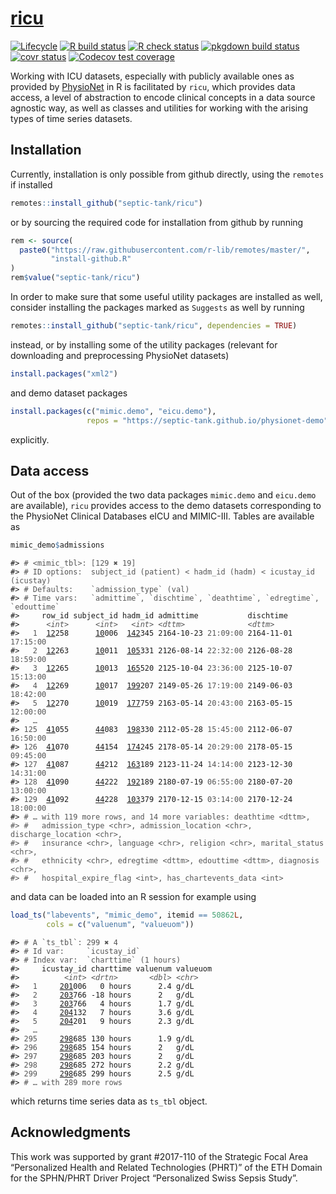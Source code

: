 
<!-- README.md is generated from README.Rmd. Please edit that file -->

# [ricu](https://septic-tank.github.io/ricu/)

<!-- badges: start -->

[![Lifecycle](https://img.shields.io/badge/lifecycle-stable-brightgreen.svg)](https://lifecycle.r-lib.org/articles/stages.html#stable)
[![R build
status](https://github.com/septic-tank/ricu/workflows/build/badge.svg)](https://github.com/septic-tank/ricu/actions?query=workflow%3Abuild)
[![R check
status](https://github.com/septic-tank/ricu/workflows/check/badge.svg)](https://github.com/septic-tank/ricu/actions?query=workflow%3Acheck)
[![pkgdown build
status](https://github.com/septic-tank/ricu/workflows/pkgdown/badge.svg)](https://github.com/septic-tank/ricu/actions?query=workflow%3Apkgdown)
[![covr
status](https://github.com/septic-tank/ricu/workflows/coverage/badge.svg)](https://github.com/septic-tank/ricu/actions?query=workflow%3Acoverage)
[![Codecov test
coverage](https://codecov.io/gh/septic-tank/ricu/branch/master/graph/badge.svg?token=HvOM3yosW3)](https://codecov.io/gh/septic-tank/ricu)
<!-- badges: end -->

Working with ICU datasets, especially with publicly available ones as
provided by [PhysioNet](https://physionet.org) in R is facilitated by
`ricu`, which provides data access, a level of abstraction to encode
clinical concepts in a data source agnostic way, as well as classes and
utilities for working with the arising types of time series datasets.

## Installation

Currently, installation is only possible from github directly, using the
`remotes` if installed

``` r
remotes::install_github("septic-tank/ricu")
```

or by sourcing the required code for installation from github by running

``` r
rem <- source(
  paste0("https://raw.githubusercontent.com/r-lib/remotes/master/",
         "install-github.R"
)
rem$value("septic-tank/ricu")
```

In order to make sure that some useful utility packages are installed as
well, consider installing the packages marked as `Suggests` as well by
running

``` r
remotes::install_github("septic-tank/ricu", dependencies = TRUE)
```

instead, or by installing some of the utility packages (relevant for
downloading and preprocessing PhysioNet datasets)

``` r
install.packages("xml2")
```

and demo dataset packages

``` r
install.packages(c("mimic.demo", "eicu.demo"),
                 repos = "https://septic-tank.github.io/physionet-demo")
```

explicitly.

## Data access

Out of the box (provided the two data packages `mimic.demo` and
`eicu.demo` are available), `ricu` provides access to the demo datasets
corresponding to the PhysioNet Clinical Databases eICU and MIMIC-III.
Tables are available as

``` r
mimic_demo$admissions
```

<PRE class="fansi fansi-output"><CODE>#&gt; <span style='color: #555555;'># &lt;mimic_tbl&gt;: [129 ✖ 19]</span><span>
#&gt; </span><span style='color: #555555;'># ID options:  subject_id (patient) &lt; hadm_id (hadm) &lt; icustay_id (icustay)</span><span>
#&gt; </span><span style='color: #555555;'># Defaults:    `admission_type` (val)</span><span>
#&gt; </span><span style='color: #555555;'># Time vars:   `admittime`, `dischtime`, `deathtime`, `edregtime`, `edouttime`</span><span>
#&gt;     row_id subject_id hadm_id admittime           dischtime
#&gt;      </span><span style='color: #555555;font-style: italic;'>&lt;int&gt;</span><span>      </span><span style='color: #555555;font-style: italic;'>&lt;int&gt;</span><span>   </span><span style='color: #555555;font-style: italic;'>&lt;int&gt;</span><span> </span><span style='color: #555555;font-style: italic;'>&lt;dttm&gt;</span><span>              </span><span style='color: #555555;font-style: italic;'>&lt;dttm&gt;</span><span>
#&gt;   </span><span style='color: #555555;'>1</span><span>  </span><span style='text-decoration: underline;'>12</span><span>258      </span><span style='text-decoration: underline;'>10</span><span>006  </span><span style='text-decoration: underline;'>142</span><span>345 2164-10-23 </span><span style='color: #555555;'>21:09:00</span><span> 2164-11-01 </span><span style='color: #555555;'>17:15:00</span><span>
#&gt;   </span><span style='color: #555555;'>2</span><span>  </span><span style='text-decoration: underline;'>12</span><span>263      </span><span style='text-decoration: underline;'>10</span><span>011  </span><span style='text-decoration: underline;'>105</span><span>331 2126-08-14 </span><span style='color: #555555;'>22:32:00</span><span> 2126-08-28 </span><span style='color: #555555;'>18:59:00</span><span>
#&gt;   </span><span style='color: #555555;'>3</span><span>  </span><span style='text-decoration: underline;'>12</span><span>265      </span><span style='text-decoration: underline;'>10</span><span>013  </span><span style='text-decoration: underline;'>165</span><span>520 2125-10-04 </span><span style='color: #555555;'>23:36:00</span><span> 2125-10-07 </span><span style='color: #555555;'>15:13:00</span><span>
#&gt;   </span><span style='color: #555555;'>4</span><span>  </span><span style='text-decoration: underline;'>12</span><span>269      </span><span style='text-decoration: underline;'>10</span><span>017  </span><span style='text-decoration: underline;'>199</span><span>207 2149-05-26 </span><span style='color: #555555;'>17:19:00</span><span> 2149-06-03 </span><span style='color: #555555;'>18:42:00</span><span>
#&gt;   </span><span style='color: #555555;'>5</span><span>  </span><span style='text-decoration: underline;'>12</span><span>270      </span><span style='text-decoration: underline;'>10</span><span>019  </span><span style='text-decoration: underline;'>177</span><span>759 2163-05-14 </span><span style='color: #555555;'>20:43:00</span><span> 2163-05-15 </span><span style='color: #555555;'>12:00:00</span><span>
#&gt;   </span><span style='color: #555555;'>…</span><span>
#&gt; </span><span style='color: #555555;'>125</span><span>  </span><span style='text-decoration: underline;'>41</span><span>055      </span><span style='text-decoration: underline;'>44</span><span>083  </span><span style='text-decoration: underline;'>198</span><span>330 2112-05-28 </span><span style='color: #555555;'>15:45:00</span><span> 2112-06-07 </span><span style='color: #555555;'>16:50:00</span><span>
#&gt; </span><span style='color: #555555;'>126</span><span>  </span><span style='text-decoration: underline;'>41</span><span>070      </span><span style='text-decoration: underline;'>44</span><span>154  </span><span style='text-decoration: underline;'>174</span><span>245 2178-05-14 </span><span style='color: #555555;'>20:29:00</span><span> 2178-05-15 </span><span style='color: #555555;'>09:45:00</span><span>
#&gt; </span><span style='color: #555555;'>127</span><span>  </span><span style='text-decoration: underline;'>41</span><span>087      </span><span style='text-decoration: underline;'>44</span><span>212  </span><span style='text-decoration: underline;'>163</span><span>189 2123-11-24 </span><span style='color: #555555;'>14:14:00</span><span> 2123-12-30 </span><span style='color: #555555;'>14:31:00</span><span>
#&gt; </span><span style='color: #555555;'>128</span><span>  </span><span style='text-decoration: underline;'>41</span><span>090      </span><span style='text-decoration: underline;'>44</span><span>222  </span><span style='text-decoration: underline;'>192</span><span>189 2180-07-19 </span><span style='color: #555555;'>06:55:00</span><span> 2180-07-20 </span><span style='color: #555555;'>13:00:00</span><span>
#&gt; </span><span style='color: #555555;'>129</span><span>  </span><span style='text-decoration: underline;'>41</span><span>092      </span><span style='text-decoration: underline;'>44</span><span>228  </span><span style='text-decoration: underline;'>103</span><span>379 2170-12-15 </span><span style='color: #555555;'>03:14:00</span><span> 2170-12-24 </span><span style='color: #555555;'>18:00:00</span><span>
#&gt; </span><span style='color: #555555;'># … with 119 more rows, and 14 more variables: deathtime &lt;dttm&gt;,
#&gt; #   admission_type &lt;chr&gt;, admission_location &lt;chr&gt;, discharge_location &lt;chr&gt;,
#&gt; #   insurance &lt;chr&gt;, language &lt;chr&gt;, religion &lt;chr&gt;, marital_status &lt;chr&gt;,
#&gt; #   ethnicity &lt;chr&gt;, edregtime &lt;dttm&gt;, edouttime &lt;dttm&gt;, diagnosis &lt;chr&gt;,
#&gt; #   hospital_expire_flag &lt;int&gt;, has_chartevents_data &lt;int&gt;</span><span>
</span></CODE></PRE>

and data can be loaded into an R session for example using

``` r
load_ts("labevents", "mimic_demo", itemid == 50862L,
        cols = c("valuenum", "valueuom"))
```

<PRE class="fansi fansi-output"><CODE>#&gt; <span style='color: #555555;'># A `ts_tbl`: 299 ✖ 4</span><span>
#&gt; </span><span style='color: #555555;'># Id var:     `icustay_id`</span><span>
#&gt; </span><span style='color: #555555;'># Index var:  `charttime` (1 hours)</span><span>
#&gt;     icustay_id charttime valuenum valueuom
#&gt;          </span><span style='color: #555555;font-style: italic;'>&lt;int&gt;</span><span> </span><span style='color: #555555;font-style: italic;'>&lt;drtn&gt;</span><span>       </span><span style='color: #555555;font-style: italic;'>&lt;dbl&gt;</span><span> </span><span style='color: #555555;font-style: italic;'>&lt;chr&gt;</span><span>
#&gt;   </span><span style='color: #555555;'>1</span><span>     </span><span style='text-decoration: underline;'>201</span><span>006   0 hours      2.4 g/dL
#&gt;   </span><span style='color: #555555;'>2</span><span>     </span><span style='text-decoration: underline;'>203</span><span>766 -18 hours      2   g/dL
#&gt;   </span><span style='color: #555555;'>3</span><span>     </span><span style='text-decoration: underline;'>203</span><span>766   4 hours      1.7 g/dL
#&gt;   </span><span style='color: #555555;'>4</span><span>     </span><span style='text-decoration: underline;'>204</span><span>132   7 hours      3.6 g/dL
#&gt;   </span><span style='color: #555555;'>5</span><span>     </span><span style='text-decoration: underline;'>204</span><span>201   9 hours      2.3 g/dL
#&gt;   </span><span style='color: #555555;'>…</span><span>
#&gt; </span><span style='color: #555555;'>295</span><span>     </span><span style='text-decoration: underline;'>298</span><span>685 130 hours      1.9 g/dL
#&gt; </span><span style='color: #555555;'>296</span><span>     </span><span style='text-decoration: underline;'>298</span><span>685 154 hours      2   g/dL
#&gt; </span><span style='color: #555555;'>297</span><span>     </span><span style='text-decoration: underline;'>298</span><span>685 203 hours      2   g/dL
#&gt; </span><span style='color: #555555;'>298</span><span>     </span><span style='text-decoration: underline;'>298</span><span>685 272 hours      2.2 g/dL
#&gt; </span><span style='color: #555555;'>299</span><span>     </span><span style='text-decoration: underline;'>298</span><span>685 299 hours      2.5 g/dL
#&gt; </span><span style='color: #555555;'># … with 289 more rows</span><span>
</span></CODE></PRE>

which returns time series data as `ts_tbl` object.

## Acknowledgments

This work was supported by grant \#2017-110 of the Strategic Focal Area
“Personalized Health and Related Technologies (PHRT)” of the ETH
Domain for the SPHN/PHRT Driver Project “Personalized Swiss Sepsis
Study”.
